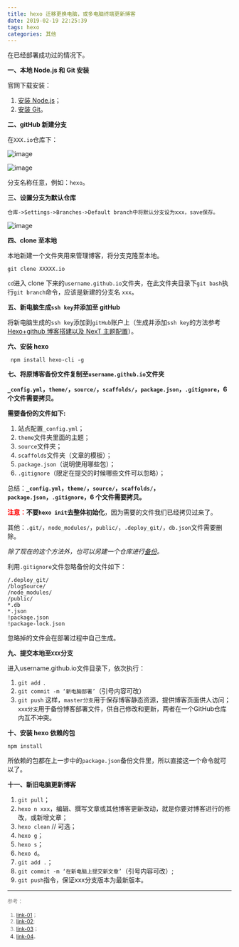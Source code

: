 ```yaml
---
title: hexo 迁移更换电脑，或多电脑终端更新博客
date: 2019-02-19 22:25:39
tags: hexo 
categories: 其他
---
```


在已经部署成功过的情况下。

**一、本地 Node.js 和 Git 安装**

官网下载安装：

1. [安装 Node.js](https://nodejs.org/en/)；
2. [安装 Git](https://git-scm.com/)。

<!--more-->

**二、gitHub 新建分支**

在`XXX.io`仓库下：

![image](https://ws1.sinaimg.cn/large/006mcMYXgy1g0c0iw689uj30sz08et9n.jpg)

![image](https://ws3.sinaimg.cn/large/006mcMYXgy1g0bubrsj31j30ae05ajrk.jpg)

分支名称任意，例如：`hexo`。

**三、设置分支为默认仓库**

`仓库->Settings->Branches->Default branch中将默认分支设为xxx，save保存。`

![image](https://ws1.sinaimg.cn/large/006mcMYXgy1g0c0rcctlxj30jg08xabe.jpg)

**四、clone 至本地**

本地新建一个文件夹用来管理博客，将分支克隆至本地。
```
git clone XXXXX.io
```
`cd`进入 clone 下来的`username.github.io`文件夹，在此文件夹目录下`git bash`执行`git branch`命令，应该是新建的分支名 `xxx`。

**五、新电脑生成`ssh key`并添加至 gitHub**

将新电脑生成的`ssh key`添加到`gitHub`账户上（生成并添加`ssh key`的方法参考[Hexo+github 博客搭建以及 NexT 主题配置](https://www.andyvj.com/2019/01/31/190131-02/)）。 

**六、安装 hexo**

```
 npm install hexo-cli -g
```

**七、将原博客备份文件复制至`username.github.io`文件夹**

**`_config.yml`，`theme/`，`source/`，`scaffolds/`，`package.json`，`.gitignore`，6 个文件需要拷贝。**

**需要备份的文件如下:**

1. 站点配置`_config.yml`；
2. `theme`文件夹里面的主题；
3.  `source`文件夹；
4.  `scaffolds`文件夹（文章的模板）；
5.  `package.json`（说明使用哪些包）；
6.  `.gitignore`（限定在提交的时候哪些文件可以忽略）；

总结：**`_config.yml`，`theme/`，`source/`，`scaffolds/`，`package.json`，`.gitignore`，6 个文件需要拷贝。**

<font  color="red">**注意：**</font>**不要`hexo init`去整体初始化**，因为需要的文件我们已经拷贝过来了。

其他：`.git/`，`node_modules/`，`public/`，`.deploy_git/`，`db.json`文件需要删除。

*除了现在的这个方法外，也可以另建一个仓库进行[备份](https://www.andyvj.com/2019/01/31/190131-01/)。*

利用`.gitignore`文件忽略备份的文件如下：
```
/.deploy_git/  
/blogSource/  
/node_modules/  
/public/  
*.db  
*.json  
!package.json  
!package-lock.json  
```
忽略掉的文件会在部署过程中自己生成。

**九、提交本地至`XXX`分支**

进入username.github.io文件目录下，依次执行：
1. `git add `. 
2. `git commit -m ‘新电脑部署’`（引号内容可改） 
3. `git push`
这样，`master分支`用于保存博客静态资源，提供博客页面供人访问；`xxx分支`用于备份博客部署文件，供自己修改和更新，两者在一个GitHub仓库内互不冲突。

**十、安装 hexo 依赖的包**

```
npm install
```
所依赖的包都在上一步中的`package.json`备份文件里，所以直接这一个命令就可以了。

**十一、新旧电脑更新博客**

1. `git pull`；
2. `hexo n xxx`，编辑、撰写文章或其他博客更新改动，就是你要对博客进行的修改，或新增文章；
3. `hexo clean`  // 可选；
4. `hexo g`；
5. `hexo s`；
6. `hexo d`。
7. `git add .`；
8. `git commit -m ‘在新电脑上提交新文章’`（引号内容可改）;
9. `git push`指令，保证xxx分支版本为最新版本。


---

<font color="gray"><small>参考：  
1. [link-01](https://blog.csdn.net/xr469786706/article/details/79837602)；  
2. [link-02](https://blog.csdn.net/ShmilyCoder/article/details/79916973);  
3. [link-03](https://kursaal.vip/2018/03/28/%E5%A4%9A%E5%8F%B0%E7%94%B5%E8%84%91%E6%93%8D%E4%BD%9Chexo%E4%B8%AA%E4%BA%BA%E7%BD%91%E7%AB%99/#more)；  
4. [link-04](https://blog.csdn.net/Zhangxiaorui_9/article/details/79723288)。  
<small></font>
